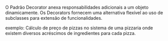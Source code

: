 ​O Padrão Decorator anexa responsabilidades adicionais a um objeto dinamicamente. Os Decorators fornecem uma alternativa flexível ao uso de subclasses para extensão de funcionalidades.

exemplo: Cálculo de preço de pizzas no sistema de uma pizzaria onde existem diversos acréscimos de ingredientes para cada pizza.
